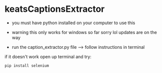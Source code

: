 # keatsCaptionsExtractor

- you must have python installed on your computer to use this

- warning this only works for windows so far sorry lol updates are on the way

- run the caption_extractor.py file --> follow instructions in terminal

if it doesn't work open up terminal and try:
```
pip install selenium
```
